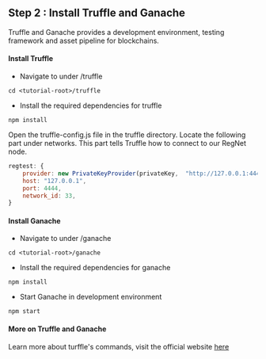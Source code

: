 ## Step 2 : Install Truffle and Ganache

<style>
  img{
    margin:0 auto;
    width:80%;
  }
</style>

Truffle and Ganache provides a development environment, testing framework and asset pipeline for blockchains. 


#### Install Truffle
- Navigate to under /truffle
```shell
cd <tutorial-root>/truffle
```

- Install the required dependencies for truffle
```shell
npm install
```

Open the truffle-config.js file in the truffle directory. Locate the following part under networks. This part tells Truffle how to connect to our RegNet node.
```javascript
regtest: {
    provider: new PrivateKeyProvider(privateKey,  "http://127.0.0.1:4444"),
    host: "127.0.0.1",
    port: 4444,
    network_id: 33,
}
```


#### Install Ganache

- Navigate to under /ganache
```shell
cd <tutorial-root>/ganache
```

- Install the required dependencies for ganache
```shell
npm install
```

- Start Ganache in development environment
```shell
npm start
```

#### More on Truffle and Ganache
Learn more about turffle's commands, visit the official website [here](https://www.trufflesuite.com/docs/truffle/overview)